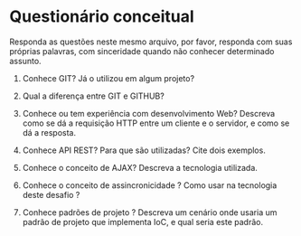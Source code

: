 # Questionário conceitual

Responda as questões neste mesmo arquivo, por favor, responda com suas próprias palavras, com sinceridade quando não conhecer determinado assunto.

1. Conhece GIT? Já o utilizou em algum projeto?

2. Qual a diferença entre GIT e GITHUB?

3. Conhece ou tem experiência com desenvolvimento Web? Descreva como se dá a requisição HTTP entre um cliente e o servidor, e como se dá a resposta.

4. Conhece API REST? Para que são utilizadas? Cite dois exemplos.

5. Conhece o conceito de AJAX? Descreva a tecnologia utilizada.

6. Conhece o conceito de assincronicidade ? Como usar na tecnologia deste desafio ?

7. Conhece padrões de projeto ? Descreva um cenário onde usaria um padrão de projeto que implementa IoC, e qual seria este padrão.



